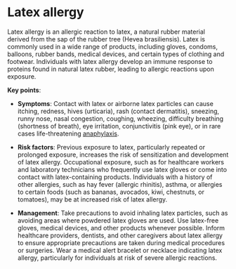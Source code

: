 [//]: # (
source: gpt-3 + jph editing
tags: allergies
)

# Latex allergy

Latex allergy is an allergic reaction to latex, a natural rubber material derived from the sap of the rubber tree (Hevea brasiliensis). Latex is commonly used in a wide range of products, including gloves, condoms, balloons, rubber bands, medical devices, and certain types of clothing and footwear. Individuals with latex allergy develop an immune response to proteins found in natural latex rubber, leading to allergic reactions upon exposure.

**Key points**:

* **Symptoms**: Contact with latex or airborne latex particles can cause itching, redness, hives (urticaria), rash (contact dermatitis), sneezing, runny nose, nasal congestion, coughing, wheezing, difficulty breathing (shortness of breath), eye irritation, conjunctivitis (pink eye), or in rare cases life-threatening [anaphylaxis](../anaphylaxis/).

* **Risk factors**:  Previous exposure to latex, particularly repeated or prolonged exposure, increases the risk of sensitization and development of latex allergy. Occupational exposure, such as for healthcare workers and laboratory technicians who frequently use latex gloves or come into contact with latex-containing products. Individuals with a history of other allergies, such as hay fever (allergic rhinitis), asthma, or allergies to certain foods (such as bananas, avocados, kiwi, chestnuts, or tomatoes), may be at increased risk of latex allergy.

* **Management**: Take precautions to avoid inhaling latex particles, such as avoiding areas where powdered latex gloves are used. Use latex-free gloves, medical devices, and other products whenever possible. Inform healthcare providers, dentists, and other caregivers about latex allergy to ensure appropriate precautions are taken during medical procedures or surgeries. Wear a medical alert bracelet or necklace indicating latex allergy, particularly for individuals at risk of severe allergic reactions.
